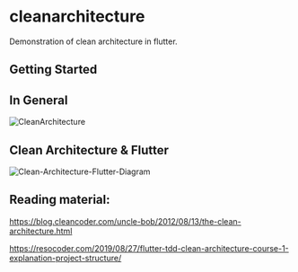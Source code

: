 # cleanarchitecture

Demonstration of clean architecture in flutter.

## Getting Started

## In General
![CleanArchitecture](https://github.com/sikandernoori/clean-architecture/assets/16399272/d41ad279-76f5-4978-b4c2-2d37a44be58b)

## Clean Architecture & Flutter
![Clean-Architecture-Flutter-Diagram](https://github.com/sikandernoori/clean-architecture/assets/16399272/e505b780-2579-4f61-8b46-e73dbe2eb277)

## Reading material:

https://blog.cleancoder.com/uncle-bob/2012/08/13/the-clean-architecture.html


https://resocoder.com/2019/08/27/flutter-tdd-clean-architecture-course-1-explanation-project-structure/
